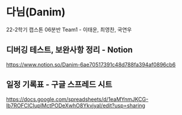 # 다님(Danim)

22-2학기 캡스톤 06분반 Team1 - 이태운, 최영찬, 국연우

## 디버깅 테스트, 보완사항 정리 - Notion

https://www.notion.so/Danim-6ae70517391c48d788fa394af0896cb6

## 일정 기록표 - 구글 스프레드 시트

https://docs.google.com/spreadsheets/d/1eaMYnmJKCG-lb7ROFClCIupIMctPODeXwhO8YkvjyaI/edit?usp=sharing
